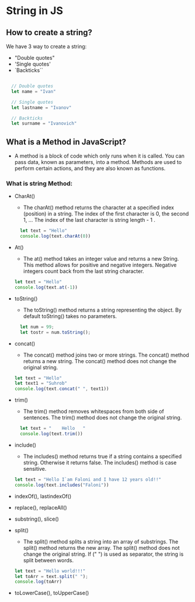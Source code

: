 # String in JS

## How to create a string?

We have 3 way to create a string:
  + "Double quotes"
  + 'Single quotes'
  + `Backticks``

  ```javascript

    // Double quotes
    let name = "Ivan"

    // Single quotes
    let lastname = "Ivanov"

    // Backticks
    let surname = "Ivanovich"

  ```

## What is a Method in JavaScript?

+ A method is a block of code which only runs when it is called. You can pass data, known as
parameters, into a method. Methods are used to perform certain actions, and they are also
known as functions.

### What is string Method:

+ CharAt()
  + The charAt() method returns the character at a
specified index (position) in a string. The index of the
first character is 0, the second 1, ... The index of the last
character is string length - 1 .
  ```javascript
    let text = "Hello"
    console.log(text.charAt(0))
  ```

+ At()
    + The at() method takes an integer value and returns a
new String. This method allows for positive and
negative integers. Negative integers count back from
the last string character. 
  ```javascript
  let text = "Hello"
  console.log(text.at(-1))
  ```
+ toString()
  + The toString() method returns a string representing
the object. By default toString() takes no
parameters. 
  ```javascript
    let num = 99;
    let tostr = num.toString();
  ```
+ concat()
  + The concat() method joins two or more strings. The
concat() method returns a new string. The concat()
method does not change the original string.
  ```javascript
  let text = "Hello"
  let text1 = "Suhrob"
  console.log(text.concat(" ", text1))
  ```
+ trim()
  + The trim() method removes whitespaces from both
side of sentences. The trim() method does not
change the original string.
  ```javascript
    let text = "    Hello   "
    console.log(text.trim())
  ```
+ include()
  + The includes() method returns true if a string contains
a specified string. Otherwise it returns false. The
includes() method is case sensitive.
  ```javascript
  let text = "Hello I`am Faloni and I have 12 years old!!"
  console.log(text.includes("Faloni"))
  ``` 
+ indexOf(), lastindexOf()
+ replace(), replaceAll()
+ substring(), slice()
+ split()
  + The split() method splits a string into an array of substrings. The split() method
returns the new array. The split() method does not change the original string. If (" ") is
used as separator, the string is split between words.
  ```javascript
  let text = "Hello world!!!"
  let toArr = text.split(" ");
  console.log(toArr)
  ```
+ toLowerCase(), toUpperCase()